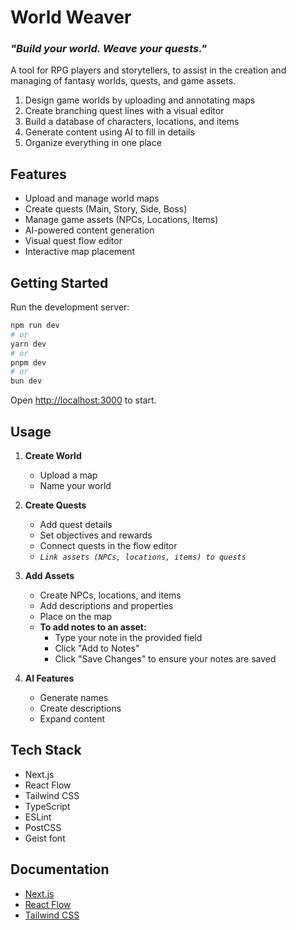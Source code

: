 # World Weaver
### *"Build your world. Weave your quests."*

A tool for RPG players and storytellers, to assist in the creation and managing of fantasy worlds, quests, and game assets.

1) Design game worlds by uploading and annotating maps
2) Create branching quest lines with a visual editor
3) Build a database of characters, locations, and items
4) Generate content using AI to fill in details
5) Organize everything in one place

## Features

- Upload and manage world maps
- Create quests (Main, Story, Side, Boss)
- Manage game assets (NPCs, Locations, Items)
- AI-powered content generation
- Visual quest flow editor
- Interactive map placement

## Getting Started

Run the development server:

```bash
npm run dev
# or
yarn dev
# or
pnpm dev
# or
bun dev
```

Open [http://localhost:3000](http://localhost:3000) to start.

## Usage

1. **Create World**
   - Upload a map
   - Name your world

2. **Create Quests**
   - Add quest details
   - Set objectives and rewards
   - Connect quests in the flow editor
   - *`Link assets (NPCs, locations, items) to quests`*

3. **Add Assets**
   - Create NPCs, locations, and items
   - Add descriptions and properties
   - Place on the map
   - **To add notes to an asset:**
     - Type your note in the provided field
     - Click "Add to Notes"
     - Click "Save Changes" to ensure your notes are saved

4. **AI Features**
   - Generate names
   - Create descriptions
   - Expand content

## Tech Stack

- Next.js
- React Flow
- Tailwind CSS
- TypeScript
- ESLint
- PostCSS
- Geist font

## Documentation

- [Next.js](https://nextjs.org/docs)
- [React Flow](https://reactflow.dev/docs/introduction/)
- [Tailwind CSS](https://tailwindcss.com/docs)
